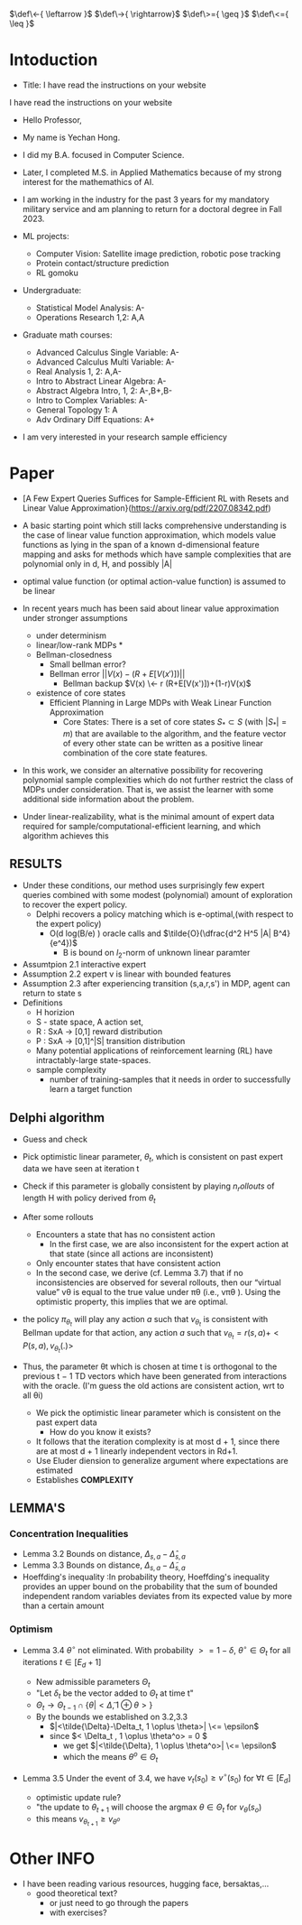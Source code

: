 $\def\<-{ \leftarrow }$
$\def\->{ \rightarrow}$
$\def\>={ \geq }$
$\def\<={ \leq }$

# Intoduction
* Title: I have read the instructions on your website

I have read the instructions on your website

* Hello Professor,

* My name is Yechan Hong. 
* I did my B.A. focused in Computer Science.
* Later, I completed M.S. in Applied Mathematics because of my strong interest for the mathemathics of AI.
* I am working in the industry for the past 3 years for my mandatory military service and am planning to return for a doctoral degree in Fall 2023.

* ML projects:
  * Computer Vision: Satellite image prediction, robotic pose tracking 
  * Protein contact/structure prediction
  * RL gomoku

* Undergraduate:
  * Statistical Model Analysis: A-
  * Operations Research 1,2: A,A
* Graduate math courses:
  * Advanced Calculus Single Variable: A-
  * Advanced Calculus Multi Variable: A-
  * Real Analysis 1, 2: A,A-
  * Intro to Abstract Linear Algebra: A-
  * Abstract Algebra Intro, 1, 2: A-,B+,B-
  * Intro to Complex Variables: A-
  * General Topology 1: A
  * Adv Ordinary Diff Equations: A+


* I am very interested in your research sample efficiency
# Paper
* [A Few Expert Queries Suffices for Sample-Efficient RL with Resets and Linear Value Approximation}(https://arxiv.org/pdf/2207.08342.pdf)
* A basic starting point which still lacks comprehensive understanding is the case of linear value function approximation, which models value functions as lying in the span of a known d-dimensional feature mapping and asks for methods which have sample complexities that are polynomial only in d, H, and possibly |A|
* optimal value function (or optimal action-value function) is assumed to be linear
* In recent years much has been said about linear value approximation under stronger assumptions
  * under determinism
  * linear/low-rank MDPs
    * 
  * Bellman-closedness
    * Small bellman error?
    * Bellman error $|| V(x) - (R+E[V(x')]) ||$
      * Bellman backup $V(x) \<- r (R+E[V(x')])+(1-r)V(x)$
  * existence of core states
    * Efficient Planning in Large MDPs with Weak Linear Function Approximation
      * Core States: There is a set of core states $S_* \subset S$ (with $|S_*|=m$) that are available to the algorithm, and the feature vector of every other state can be written as a positive linear combination of the core state features.

* In this work, we consider an alternative possibility for recovering polynomial sample complexities which do not further restrict the class of MDPs under consideration. That is, we assist the learner with some additional side information about the problem.
* Under linear-realizability, what is the minimal amount of expert data required for sample/computational-efficient learning, and which algorithm achieves this
  
## RESULTS
* Under these conditions, our method uses surprisingly few expert queries combined with some modest (polynomial) amount of exploration to recover the expert policy.
  * Delphi recovers a policy matching which is e-optimal,(with respect to the expert policy)
    * O(d log(B/e) ) oracle calls and $\tilde{O}(\dfrac{d^2 H^5 |A| B^4} {e^4})$
      * B is bound on $l_2$-norm of unknown linear paramter
* Assumtpion 2.1 interactive expert
* Assumption 2.2 expert v is linear with bounded features
* Assumption 2.3 after experiencing transition (s,a,r,s') in MDP, agent can return to state s
* Definitions
  * H horizion
  * S - state space, A action set, 
  * R : SxA -> [0,1]     reward distribution
  * P : SxA -> [0,1]^|S| transition distribution
  * Many potential applications of reinforcement learning (RL) have intractably-large state-spaces.
  * sample complexity
    * number of training-samples that it needs in order to successfully learn a target function
## Delphi algorithm
* Guess and check
* Pick optimistic linear parameter, $\theta_t$, which is consistent on past expert data we have seen at iteration t
* Check if this parameter is globally consistent by playing $n_rollouts$ of length H with policy derived from $\theta_t$
* After some rollouts
  * Encounters a state that has no consistent action
    * In the first case, we are also inconsistent for the expert action at that state (since all actions are inconsistent)
  * Only encounter states that have consistent action
  *  In the second case, we derive (cf. Lemma 3.7) that if no inconsistencies are observed for several rollouts, then our “virtual value” vθ is equal to the true value under πθ (i.e., vπθ ). Using the optimistic property, this implies that we are optimal.

* the policy $\pi_{\theta_t}$ will play any action $a$ such that $v_{\theta_t}$ is consistent with Bellman update for that action, any action $a$ such that $v_{\theta_t} = r(s,a) + <P(s,a),v_{\theta_t}(.)>$
* Thus, the parameter θt which is chosen at time t is orthogonal to the previous t − 1 TD vectors which have been generated from interactions with the oracle. (I'm guess the old actions are consistent action, wrt to all θi)
  * We pick the optimistic linear parameter which is consistent on the past expert data 
    * How do you know it exists?
  * It follows that the iteration complexity is at most d + 1, since there are at most d + 1 linearly
  independent vectors in Rd+1.
  * Use Eluder diension to generalize argument where expectations are estimated
  * Establishes __COMPLEXITY__
## LEMMA'S

### Concentration Inequalities
* Lemma 3.2 Bounds on distance,  $\Delta_{s,a} - \hat{\Delta}_{s,a}$
* Lemma 3.3 Bounds on distance,  $\Delta_{s,a} - \tilde{\Delta}_{s,a}$
* Hoeffding's inequality :In probability theory, Hoeffding's inequality provides an upper bound on the probability that the sum of bounded independent random variables deviates from its expected value by more than a certain amount

### Optimism
* Lemma 3.4 $\theta^{\circ}$ not eliminated. With probability $>=  1-\delta$, $\theta^\circ \in \Theta_t$ for all iterations $t \in [E_d+1]$
  * New admissible parameters $\Theta_t$
  * "Let $\delta_t$ be the vector added to $\Theta_t$ at time t"
  * $\Theta_t \rightarrow \Theta_{t-1} \cap \{\theta | <\tilde{\Delta}, 1 \oplus \theta>  \}$
  * By the bounds we established on 3.2,3.3
    * $|<\tilde{\Delta}-\Delta_t, 1 \oplus \theta>| \<= \epsilon$
    * since $< \Delta_t , 1 \oplus \theta^o> = 0 $ 
      * we get $|<\tilde{\Delta}, 1 \oplus \theta^o>| \<= \epsilon$ 
      * which the means $\theta^o \in \Theta_t$

* Lemma 3.5 Under the event of 3.4, we have $v_t(s_0) \geq v^{\circ}(s_0)$ for  $\forall t \in [E_d]$
  * optimistic update rule?
  * "the update to $\theta_{t+1}$ will choose the argmax $\theta \in \Theta_t$ for $v_{\theta}(s_o)$
  * this means $v_{\theta_{t+1}} \geq v_{\theta^o}$ 




# Other INFO
* I have been reading various resources, hugging face, bersaktas,...
  * good theoretical text?
    * or just need to go through the papers
    * with exercises?


